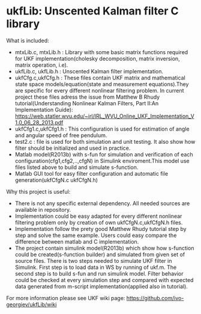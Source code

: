 # ukfLib: Unscented Kalman filter C library
What is included:
- mtxLib.c, mtxLib.h : Library with some basic matrix functions required for UKF implementation(cholesky decomposition, matrix inversion, matrix operation, i.e).
- ukfLib.c, ukfLib.h : Unscented Kalman filter implementation.
- ukfCfg.c,ukfCfg.h : These files contain UKF matrix and mathematical state space models/equation(state and measurement equations).They are specific for every different nonlinear filtering problem. In current project these files adress the issue from Matthew B Rhudy tutorial(Understanding Nonlinear Kalman Filters, Part II:An Implementation Guide):
https://web.statler.wvu.edu/~irl/IRL_WVU_Online_UKF_Implementation_V1.0_06_28_2013.pdf
- ukfCfg1.c,ukfCfg1.h : This configuration is used for estimation of angle and angular speed of free pendulum.
- test2.c : file is used for both simulation and unit testing. It also show how filter should be initialized and used in practice.
- Matlab model(R2013b) with s-fun for simulation and verification of each configuration(cfg1,cfg2,..,cfgN) in Simulink enviroment.This model use files listed above to build and simulate s-function.
- Matlab GUI tool for easy filter configuration and automatic file generation(ukfCfgN.c ukfCfgN.h) 

Why this project is useful:
- There is not any specific external dependency. All needed sources are available in repository.
- Implementation could be easy adapted for every different nonlinear filtering problem only by creation of own
  ukfCfgN.c,ukfCfgN.h files.
- Implementation follow the prety good Matthew Rhudy tutorial step by step and solve the same example. Users could easy compare the difference between matlab and C implementation.
- The project contain simulink model(R2013b) which show how s-function could be created(s-function builder) and simulated from given set of source files. There is two steps needed to simulate UKF filter in Simulink. First step is to load data in WS by running of ukf.m. The second step is to build s-fun and run simulink model. Filter behavior could be checked at every simulation step and compared with expected data generated from m-script implementation(applied also in tutorial). 

For more information please see UKF wiki page: https://github.com/ivo-georgiev/ukfLib/wiki

